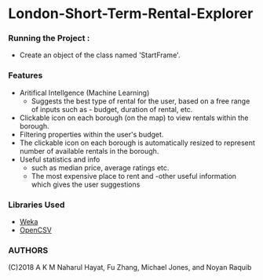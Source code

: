 # London-Short-Term-Rental-Explorer

### Running the Project :
- Create an object of the class named 'StartFrame'.

### Features

- Aritifical Intellgence (Machine Learning)
  - Suggests the best type of rental for the user, based on a free range of inputs such as - budget, duration of rental, etc. 
- Clickable icon on each borough (on the map) to view rentals within the borough.
- Filtering properties within the user's budget.
- The clickable icon on each borough is automatically resized to represent number of available rentals in the borough.
- Useful statistics and info
  - such as median price, average ratings etc.
  - The most expensive place to rent and 
  -other useful information which gives the user suggestions

### Libraries Used
- [Weka](https://sourceforge.net/projects/weka/)
- [OpenCSV](http://opencsv.sourceforge.net)

### AUTHORS 
(C)2018 A K M Naharul Hayat, Fu Zhang, Michael Jones, and Noyan Raquib
